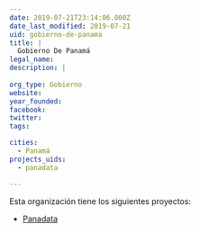 ```yaml
---
date: 2019-07-21T23:14:06.000Z
date_last_modified: 2019-07-21
uid: gobierno-de-panama
title: |
  Gobierno De Panamá
legal_name: 
description: |
  
org_type: Gobierno
website: 
year_founded: 
facebook: 
twitter: 
tags:

cities: 
  - Panamá
projects_uids:
  - panadata

---
```


Esta organización tiene los siguientes proyectos:

- [Panadata](/proyectos/panadata)
